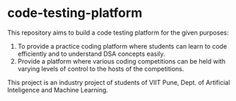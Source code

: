 # code-testing-platform
This repository aims to build a code testing platform for the given purposes:
  1) To provide a practice coding platform where students can learn to code efficiently and to understand DSA concepts easily.
  2) Provide a platform where various coding competitions can be held with varying levels of control to the hosts of the competitions.

This project is an industry project of students of VIIT Pune, Dept. of Artificial Inteligence and Machine Learning.
